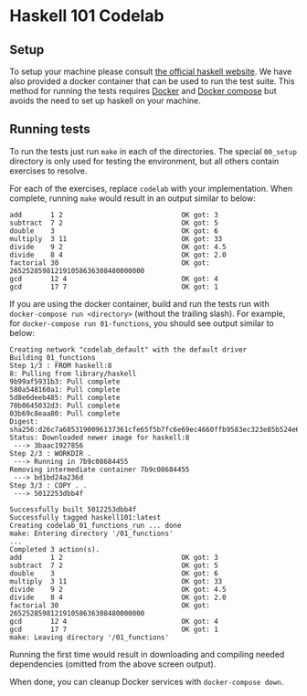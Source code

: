 # Haskell 101 Codelab

## Setup

To setup your machine please consult [the official haskell website](https://www.haskell.org/platform/). We have also provided a docker container that can be used to run the test suite. This method for running the tests requires [Docker](https://www.docker.com/get-started) and [Docker compose](https://docs.docker.com/compose/install/) but avoids the need to set up haskell on your machine.

## Running tests

To run the tests just run `make` in each of the directories. The special `00_setup` directory is only used for testing the environment, but all others contain exercises to resolve.

For each of the exercises, replace `codelab` with your implementation. When complete, running `make` would result in an output similar to below:
```
add       1 2                             OK got: 3
subtract  7 2                             OK got: 5
double    3                               OK got: 6
multiply  3 11                            OK got: 33
divide    9 2                             OK got: 4.5
divide    8 4                             OK got: 2.0
factorial 30                              OK got: 265252859812191058636308480000000
gcd       12 4                            OK got: 4
gcd       17 7                            OK got: 1
```

If you are using the docker container, build and run the tests run with `docker-compose run <directory>` (without the trailing slash). For example, for `docker-compose run 01-functions`, you should see output similar to below:
```
Creating network "codelab_default" with the default driver
Building 01_functions
Step 1/3 : FROM haskell:8
8: Pulling from library/haskell
9b99af5931b3: Pull complete
580a548160a1: Pull complete
5d8e6deeb485: Pull complete
70b0645032d3: Pull complete
03b69c8eaa80: Pull complete
Digest: sha256:d26c7a6853190096137361cfe65f5b7fc6e69ec4660ffb9583ec323e85b524e6
Status: Downloaded newer image for haskell:8
 ---> 3baac1927856
Step 2/3 : WORKDIR .
 ---> Running in 7b9c08684455
Removing intermediate container 7b9c08684455
 ---> bd1bd24a236d
Step 3/3 : COPY . .
 ---> 5012253dbb4f

Successfully built 5012253dbb4f
Successfully tagged haskell101:latest
Creating codelab_01_functions_run ... done
make: Entering directory '/01_functions'
...
Completed 3 action(s).
add       1 2                             OK got: 3
subtract  7 2                             OK got: 5
double    3                               OK got: 6
multiply  3 11                            OK got: 33
divide    9 2                             OK got: 4.5
divide    8 4                             OK got: 2.0
factorial 30                              OK got: 265252859812191058636308480000000
gcd       12 4                            OK got: 4
gcd       17 7                            OK got: 1
make: Leaving directory '/01_functions'
```

Running the first time would result in downloading and compiling needed dependencies (omitted from the above screen output).

When done, you can cleanup Docker services with `docker-compose down`.
